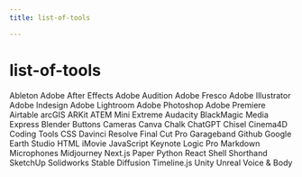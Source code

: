 ```yaml
---
title: list-of-tools

---
```


# list-of-tools
Ableton
Adobe After Effects
Adobe Audition
Adobe Fresco
Adobe Illustrator
Adobe Indesign
Adobe Lightroom
Adobe Photoshop
Adobe Premiere
Airtable
arcGIS
ARKit
ATEM Mini Extreme
Audacity
BlackMagic Media Express
Blender
Buttons
Cameras
Canva
Chalk
ChatGPT
Chisel
Cinema4D
Coding Tools
CSS
Davinci Resolve
Final Cut Pro
Garageband
Github
Google Earth Studio
HTML
iMovie
JavaScript
Keynote
Logic Pro
Markdown
Microphones
Midjourney
Next.js
Paper
Python
React
Shell
Shorthand
SketchUp
Solidworks
Stable Diffusion
Timeline.js
Unity
Unreal
Voice & Body